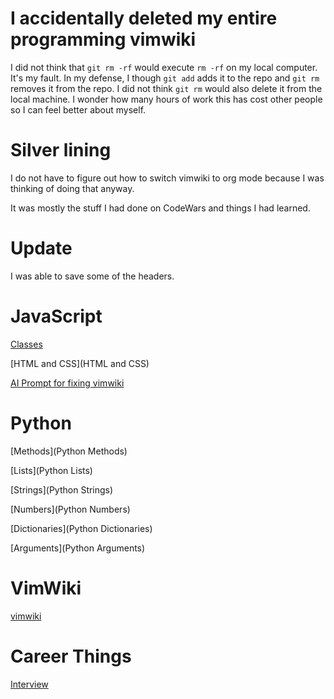 # I accidentally deleted my entire programming vimwiki
I did not think that `git rm -rf` would execute `rm -rf` on my local computer. It's my fault. In my defense, I though `git add` adds it to the repo and `git rm` removes it from the repo. I did not think `git rm` would also delete it from the local machine. I wonder how many hours of work this has cost other people so I can feel better about myself.

# Silver lining
I do not have to figure out how to switch vimwiki to org mode because I was thinking of doing that anyway.

It was mostly the stuff I had done on CodeWars and things I had learned.


# Update
I was able to save some of the headers.


# JavaScript
[Classes](Classes)

[HTML and CSS](HTML and CSS)

[AI Prompt for fixing vimwiki](Prompt)

# Python
[Methods](Python Methods)

[Lists](Python Lists)

[Strings](Python Strings)

[Numbers](Python Numbers)

[Dictionaries](Python Dictionaries)

[Arguments](Python Arguments)

# VimWiki
[vimwiki](vimwiki)

# Career Things
[Interview](Interview)
